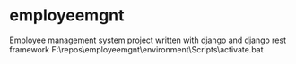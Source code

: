 # employeemgnt
Employee management system project written with django and django rest framework
F:\repos\employeemgnt\environment\Scripts\activate.bat
